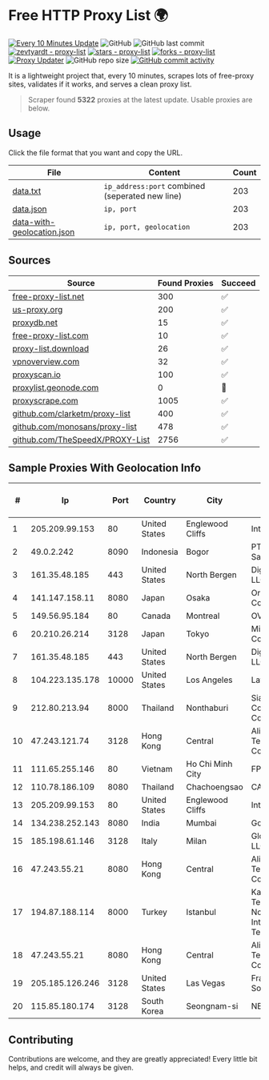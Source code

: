 
# Free HTTP Proxy List 🌍

[![Every 10 Minutes Update](https://github.com/mertguvencli/http-proxy-list/actions/workflows/main.yml/badge.svg?branch=main)](https://github.com/mertguvencli/http-proxy-list/actions/workflows/main.yml)
![GitHub](https://img.shields.io/github/license/mertguvencli/http-proxy-list)
![GitHub last commit](https://img.shields.io/github/last-commit/mertguvencli/http-proxy-list)
[![zevtyardt - proxy-list](https://img.shields.io/static/v1?label=zevtyardt&message=proxy-list&color=blue&logo=github)](https://github.com/zevtyardt/proxy-list "Go to GitHub repo")
[![stars - proxy-list](https://img.shields.io/github/stars/zevtyardt/proxy-list?style=social)](https://github.com/zevtyardt/proxy-list)
[![forks - proxy-list](https://img.shields.io/github/forks/zevtyardt/proxy-list?style=social)](https://github.com/zevtyardt/proxy-list)
[![Proxy Updater](https://github.com/zevtyardt/proxy-list/workflows/Proxy%20Updater/badge.svg)](https://github.com/zevtyardt/proxy-list/actions?query=workflow:"Proxy+Updater")
![GitHub repo size](https://img.shields.io/github/repo-size/zevtyardt/proxy-list)
[![GitHub commit activity](https://img.shields.io/github/commit-activity/m/zevtyardt/proxy-list?logo=commits)](https://github.com/zevtyardt/proxy-list/commits/main)

It is a lightweight project that, every 10 minutes, scrapes lots of free-proxy sites, validates if it works, and serves a clean proxy list.

> Scraper found **5322** proxies at the latest update. Usable proxies are below.

## Usage

Click the file format that you want and copy the URL.

|File|Content|Count|
|----|-------|-----|
|[data.txt](https://raw.githubusercontent.com/mertguvencli/http-proxy-list/main/proxy-list/data.txt)|`ip_address:port` combined (seperated new line)|203|
|[data.json](https://raw.githubusercontent.com/mertguvencli/http-proxy-list/main/proxy-list/data.json)|`ip, port`|203|
|[data-with-geolocation.json](https://raw.githubusercontent.com/mertguvencli/http-proxy-list/main/proxy-list/data-with-geolocation.json)|`ip, port, geolocation`|203|

## Sources

|Source|Found Proxies|Succeed|
|------|-------------|-------|
|[free-proxy-list.net](https://free-proxy-list.net)|300|✅|
|[us-proxy.org](https://www.us-proxy.org)|200|✅|
|[proxydb.net](http://proxydb.net)|15|✅|
|[free-proxy-list.com](https://free-proxy-list.com/?page=&port=&type%5B%5D=http&type%5B%5D=https&up_time=0&search=Search)|10|✅|
|[proxy-list.download](https://www.proxy-list.download/HTTP)|26|✅|
|[vpnoverview.com](https://vpnoverview.com/privacy/anonymous-browsing/free-proxy-servers)|32|✅|
|[proxyscan.io](https://www.proxyscan.io)|100|✅|
|[proxylist.geonode.com](https://proxylist.geonode.com/api/proxy-list?limit=300&page=1&sort_by=lastChecked&sort_type=desc&protocols=http,https)|0|🚫|
|[proxyscrape.com](https://api.proxyscrape.com/v2/?request=displayproxies&protocol=http&timeout=10000&country=all&ssl=all&anonymity=all)|1005|✅|
|[github.com/clarketm/proxy-list](https://raw.githubusercontent.com/clarketm/proxy-list/master/proxy-list-raw.txt)|400|✅|
|[github.com/monosans/proxy-list](https://raw.githubusercontent.com/monosans/proxy-list/main/proxies/http.txt)|478|✅|
|[github.com/TheSpeedX/PROXY-List](https://raw.githubusercontent.com/TheSpeedX/PROXY-List/master/http.txt)|2756|✅|


## Sample Proxies With Geolocation Info

|#|Ip|Port|Country|City|Internet Service Provider|
|-|--|----|-------|----|-------------------------|
|1|205.209.99.153|80|United States|Englewood Cliffs|Interserver, Inc|
|2|49.0.2.242|8090|Indonesia|Bogor|PT Usaha Adi Sanggoro|
|3|161.35.48.185|443|United States|North Bergen|DigitalOcean, LLC|
|4|141.147.158.11|8080|Japan|Osaka|Oracle Corporation|
|5|149.56.95.184|80|Canada|Montreal|OVH Hosting|
|6|20.210.26.214|3128|Japan|Tokyo|Microsoft Corporation|
|7|161.35.48.185|443|United States|North Bergen|DigitalOcean, LLC|
|8|104.223.135.178|10000|United States|Los Angeles|LayerHost|
|9|212.80.213.94|8000|Thailand|Nonthaburi|Siamdata Communication Co.|
|10|47.243.121.74|3128|Hong Kong|Central|Alibaba (US) Technology Co., Ltd.|
|11|111.65.255.146|80|Vietnam|Ho Chi Minh City|FPT Online JSC|
|12|110.78.186.109|8080|Thailand|Chachoengsao|CAT-BB|
|13|205.209.99.153|80|United States|Englewood Cliffs|Interserver, Inc|
|14|134.238.252.143|8080|India|Mumbai|Google LLC|
|15|185.198.61.146|3128|Italy|Milan|Global Router LLC|
|16|47.243.55.21|8080|Hong Kong|Central|Alibaba (US) Technology Co., Ltd.|
|17|194.87.188.114|8000|Turkey|Istanbul|Kadir Huseyin Tezcan Nosspeed Internet Teknolojileri|
|18|47.243.55.21|8080|Hong Kong|Central|Alibaba (US) Technology Co., Ltd.|
|19|205.185.126.246|3128|United States|Las Vegas|FranTech Solutions|
|20|115.85.180.174|3128|South Korea|Seongnam-si|NBP|



## Contributing

Contributions are welcome, and they are greatly appreciated! Every
little bit helps, and credit will always be given.

